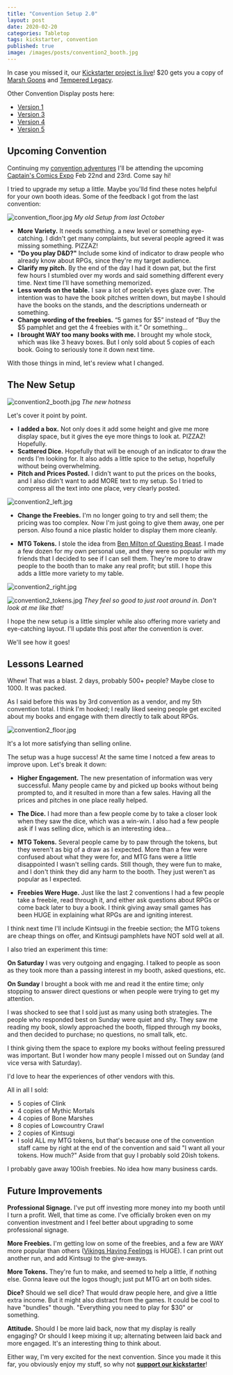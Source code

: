 ```yaml
---
title: "Convention Setup 2.0"
layout: post
date: 2020-02-20
categories: Tabletop
tags: kickstarter, convention
published: true
image: /images/posts/convention2_booth.jpg
---
```


In case you missed it, our [Kickstarter project is live](https://www.kickstarter.com/projects/technicalgrimoire/two-rpg-zines-marsh-goons-and-tempered-legacy)! $20 gets you a copy of [Marsh Goons](/marsh-goons) and [Tempered Legacy](/tempered-legacy). 

Other Convention Display posts here:

 - [Version 1](/david/2019/10/convention-breakdown)
 - [Version 3](/david/2021/06/ConventionV3)
 - [Version 4](/david/2021/09/ConventionV4)
 - [Version 5](/david/2022/09/conventionv5)

## Upcoming Convention

Continuing my [convention adventures](/david/2019/10/Convention-Breakdown) I'll be attending the upcoming [Captain's Comics Expo](https://captainscomicexpo.com/) Feb 22nd and 23rd. Come say hi!

I tried to upgrade my setup a little. Maybe you'lld find these notes helpful for your own booth ideas. Some of the feedback I got from the last convention:

![convention_floor.jpg](/images/posts/convention_floor.jpg)
*My old Setup from last October*

- **More Variety.** It needs something. a new level or something eye-catching. I didn't get many complaints, but several people agreed it was missing something. PIZZAZ!
- **"Do you play D&D?"** Include some kind of indicator to draw people who already know about RPGs, since they're my target audience.
- **Clarify my pitch.** By the end of the day I had it down pat, but the first few hours I stumbled over my words and said something different every time. Next time I’ll have something memorized.
- **Less words on the table.** I saw a lot of people’s eyes glaze over. The intention was to have the book pitches written down, but maybe I should have the books on the stands, and the descriptions underneath or something.
- **Change wording of the freebies.** “5 games for $5” instead of “Buy the $5 pamphlet and get the 4 freebies with it.” Or something…
- **I brought WAY too many books with me.** I brought my whole stock, which was like 3 heavy boxes. But I only sold about 5 copies of each book. Going to seriously tone it down next time.

With those things in mind, let's review what I changed.

## The New Setup

![convention2_booth.jpg](/images/posts/convention2_booth.jpg)
*The new hotness*

Let's cover it point by point.

- **I added a box.** Not only does it add some height and give me more display space, but it gives the eye more things to look at. PIZZAZ! Hopefully.
- **Scattered Dice.** Hopefully that will be enough of an indicator to draw the nerds I'm looking for. It also adds a little spice to the setup, hopefully without being overwhelming.
- **Pitch and Prices Posted.** I didn't want to put the prices on the books, and I also didn't want to add MORE text to my setup. So I tried to compress all the text into one place, very clearly posted.

![convention2_left.jpg](/images/posts/convention2_left.jpg)

- **Change the Freebies.** I'm no longer going to try and sell them; the pricing was too complex. Now I'm just going to give them away, one per person. Also found a nice plastic holder to display them more cleanly.

- **MTG Tokens.** I stole the idea from [Ben Milton of Questing Beast](https://www.youtube.com/watch?v=V236bemO4jc). I made a few dozen for my own personal use, and they were so popular with my friends that I decided to see if I can sell them. They're more to draw people to the booth than to make any real profit; but still. I hope this adds a little more variety to my table.

![convention2_right.jpg](/images/posts/convention2_right.jpg)

![convention2_tokens.jpg](/images/posts/convention2_tokens.jpg)
*They feel so good to just root around in. Don't look at me like that!*

I hope the new setup is a little simpler while also offering more variety and eye-catching layout. I'll update this post after the convention is over. 

We'll see how it goes!

## Lessons Learned

Whew! That was a blast. 2 days, probably 500+ people? Maybe close to 1000. It was packed. 

As I said before this was by 3rd convention as a vendor, and my 5th convention total. I think I'm hooked; I really liked seeing people get excited about my books and engage with them directly to talk about RPGs. 

![convention2_floor.jpg](/images/posts/convention2_floor.jpg)

It's a lot more satisfying than selling online.

The setup was a huge success! At the same time I notced a few areas to improve upon. Let's break it down:

- **Higher Engagement.** The new presentation of information was very successful. Many people came by and picked up books without being prompted to, and it resulted in more than a few sales. Having all the prices and pitches in one place really helped.

- **The Dice.** I had more than a few people come by to take a closer look when they saw the dice, which was a win-win. I also had a few people ask if I was selling dice, which is an interesting idea...

- **MTG Tokens.** Several people came by to paw through the tokens, but they weren't as big of a draw as I expected. More than a few were confused about what they were for, and MTG fans were a little disappointed I wasn't selling cards. Still though, they were fun to make, and I don't think they did any harm to the booth. They just weren't as popular as I expected.

- **Freebies Were Huge.** Just like the last 2 conventions I had a few people take a freebie, read through it, and either ask questions about RPGs or come back later to buy a book. I think giving away small games has been HUGE in explaining what RPGs are and igniting interest. 

I think next time I'll include Kintsugi in the freebie section; the MTG tokens are cheap things on offer, and Kintsugi pamphlets have NOT sold well at all.

I also tried an experiment this time:

**On Saturday** I was very outgoing and engaging. I talked to people as soon as they took more than a passing interest in my booth, asked questions, etc. 

**On Sunday** I brought a book with me and read it the entire time; only stopping to answer direct questions or when people were trying to get my attention.

I was shocked to see that I sold just as many using both strategies. The people who responded best on Sunday were quiet and shy. They saw me reading my book, slowly approached the booth, flipped through my books, and then decided to purchase; no questions, no small talk, etc. 

I think giving them the space to explore my books without feeling pressured was important. But I wonder how many people I missed out on Sunday (and vice versa with Saturday).

I'd love to hear the experiences of other vendors with this.

All in all I sold:

- 5 copies of Clink
- 4 copies of Mythic Mortals
- 4 copies of Bone Marshes
- 8 copies of Lowcountry Crawl
- 2 copies of Kintsugi
- I sold ALL my MTG tokens, but that's because one of the convention staff came by right at the end of the convention and said "I want all your tokens. How much?" Aside from that guy I probably sold 20ish tokens.

I probably gave away 100ish freebies. No idea how many business cards.

## Future Improvements

**Professional Signage.** I've put off investing more money into my booth until I turn a profit. Well, that time as come. I've officially broken even on my convention investment and I feel better about upgrading to some professional signage. 

**More Freebies.** I'm getting low on some of the freebies, and a few are WAY more popular than others ([Vikings Having Feelings](https://200wordrpg.github.io//assets/explosions/Feelings.pdf) is HUGE). I can print out another run, and add Kintsugi to the give-aways.

**More Tokens.** They're fun to make, and seemed to help a little, if nothing else. Gonna leave out the logos though; just put MTG art on both sides.

**Dice?** Should we sell dice? That would draw people here, and give a little extra income. But it might also distract from the games. It could be cool to have "bundles" though. "Everything you need to play for $30" or something.

**Attitude.** Should I be more laid back, now that my display is really engaging? Or should I keep mixing it up; alternating between laid back and more engaged. It's an interesting thing to think about.

Either way, I'm very excited for the next convention. Since you made it this far, you obviously enjoy my stuff, so why not [**support our kickstarter**](https://www.kickstarter.com/projects/technicalgrimoire/two-rpg-zines-marsh-goons-and-tempered-legacy)!
